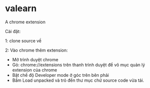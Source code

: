 # valearn
A chrome extension

Cài đặt:

1: clone source về

2: Vào chrome thêm extension:
  - Mở trình duyệt chrome
  - Gỏ: chrome://extensions trên thanh trình duyệt để vô mục quản lý extension của chrome
  - Bật chế độ Developer mode ở góc trên bên phải
  - Bấm Load unpacked và trỏ đến thư mục chứ source code vừa tải.
